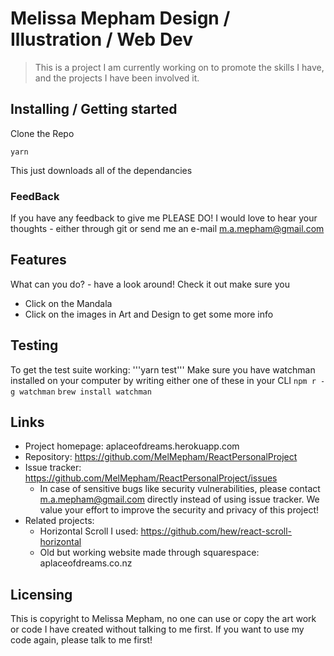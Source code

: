 # Melissa Mepham Design / Illustration / Web Dev

> This is a project I am currently working on to promote the skills I have, and the projects I have been involved it.


## Installing / Getting started

Clone the Repo

```yarn```

This just downloads all of the dependancies

### FeedBack

If you have any feedback to give me PLEASE DO! I would love to hear your thoughts - either through git or send me an e-mail m.a.mepham@gmail.com

## Features

What can you do? - have a look around! Check it out make sure you
* Click on the Mandala
* Click on the images in Art and Design to get some more info

## Testing

To get the test suite working: 
'''yarn test'''
Make sure you have watchman installed on your computer by writing either one of these in your CLI 
```npm r -g watchman```
```brew install watchman``` 

## Links

- Project homepage: aplaceofdreams.herokuapp.com
- Repository: https://github.com/MelMepham/ReactPersonalProject
- Issue tracker: https://github.com/MelMepham/ReactPersonalProject/issues
  - In case of sensitive bugs like security vulnerabilities, please contact
    m.a.mepham@gmail.com directly instead of using issue tracker. We value your effort
    to improve the security and privacy of this project!
- Related projects:
  - Horizontal Scroll I used: https://github.com/hew/react-scroll-horizontal
  - Old but working website made through squarespace: aplaceofdreams.co.nz


## Licensing

This is copyright to Melissa Mepham, no one can use or copy the art work or code I have created without talking to me first.
If you want to use my code again, please talk to me first!
